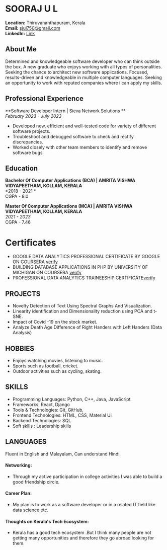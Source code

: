 # SOORAJ U L

**Location:** Thiruvananthapuram, Kerala  
**Email:** sjul750@gmail.com  
**LinkedIn:** [Link](www.linkedin.com/in/sooraj-u-l-5a6017165)

## About Me
 Determined and knowledgeable software developer who can think outside the box. A new graduate who enjoys working with all types of personalities. Seeking the chance to architect new software applications. Focused, results-driven and knowledgeable in multiple computer languages. Seeking an opportunity to work with reputed companies where i can apply my skills.
## Professional Experience
**Software Developer Intern | Sieva Network Solutions **  
*February 2023 - July 2023*  
- Developed new, efficient and well-tested code for variety of different software projects.
- Troubleshoot and debugged software to check and rectify discrepancies.
- Worked closely with other team members to identify and remove software bugs

## Education
**Bachelor Of Computer Applications (BCA) | AMRITA VISHWA VIDYAPEETHAM, KOLLAM, KERALA**  
*2018 - 2021  *  
CGPA - 8.0

**Master Of Computer Applications (MCA) | AMRITA VISHWA VIDYAPEETHAM, KOLLAM, KERALA**  
*2021 - 2023*  
CGPA - 7.46

# Certificates
- GOOGLE DATA ANALYTICS PROFESSIONAL CERTIFICATE BY GOOGLE ON COURSERA [verify](https://www.credly.com/badges/be1bb955-995c-4f8e-aa1a-cdadc8d55275/public_url)   
- BUILDING DATABASE APPLICATIONS IN PHP BY UNIVERSITY OF MICHIGAN ON COURSERA [verify](https://www.coursera.org/account/accomplishments/certificate/QQ6RAF5Q8PWJ)
- PROFESSIONAL DATA ANALYTICS TRAINEESHIP CERTIFICATE[verify](https://www.dropbox.com/scl/fi/fpyhh5uuti8va5e1683az/Traineeship-MTE-certificate.pdf?rlkey=g3zi65qq9rxa9hzbga36hjw5x&dl=0)


## PROJECTS
- Novelty Detection of Text Using Spectral Graphs And Visualization.
- Linearity identification and Dimensionality reduction using PCA and t-SNE.
- Impact of Covid -19 on the stock market.
- Analyze Death Age Difference of Right Handers with Left Handers (Data Analysis)

## HOBBIES
- Enjoys watching movies, listening to music.
- Sports such as football, cricket.
- Outdoor activities such as cycling, skating.

## SKILLS
- Programming Languages: Python, C++, Java, JavaScript
- Frameworks: React, Django
- Tools & Technologies: Git, GitHub, 
- Frontend Technologies: HTML, CSS, Material Ui
- Backend Technologies: SQL
- Soft skills : Leadership skills

## LANGUAGES
Fluent in English and Malayalam, Can understand Hindi.
  
#### Networking:

- Through my active participation in college activities I was able to build a good friendship circle.
  
#### Career Plan:

- My plan is to work as a software developer or in a related IT field like data science etc.

#### Thoughts on Kerala's Tech Ecosystem:

- Kerala has a good tech ecosystem .But I think many people are not getting many opportunities and therefore they go abroad looking for them.

